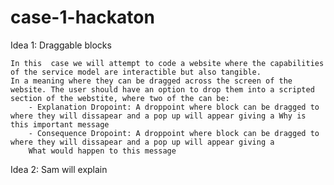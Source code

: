 # case-1-hackaton
Idea 1: Draggable blocks

    In this  case we will attempt to code a website where the capabilities of the service model are interactible but also tangible.
    In a meaning where they can be dragged across the screen of the website. The user should have an option to drop them into a scripted section of the webstite, where two of the can be:
        - Explanation Dropoint: A droppoint where block can be dragged to where they will dissapear and a pop up will appear giving a Why is this important message
        - Consequence Dropoint: A droppoint where block can be dragged to where they will dissapear and a pop up will appear giving a 
        What would happen to this message
Idea 2: Sam will explain